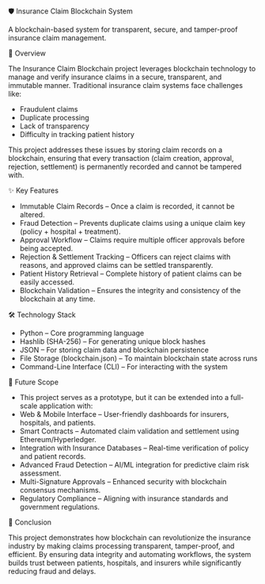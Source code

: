 🛡️ Insurance Claim Blockchain System

A blockchain-based system for transparent, secure, and tamper-proof insurance claim management.

📌 Overview

The Insurance Claim Blockchain project leverages blockchain technology to manage and verify insurance claims in a secure, transparent, and immutable manner.
Traditional insurance claim systems face challenges like:

- Fraudulent claims
- Duplicate processing
- Lack of transparency
- Difficulty in tracking patient history

This project addresses these issues by storing claim records on a blockchain, ensuring that every transaction (claim creation, approval, rejection, settlement) is permanently recorded and cannot be tampered with.

✨ Key Features

- Immutable Claim Records – Once a claim is recorded, it cannot be altered.
- Fraud Detection – Prevents duplicate claims using a unique claim key (policy + hospital + treatment).
- Approval Workflow – Claims require multiple officer approvals before being accepted.
- Rejection & Settlement Tracking – Officers can reject claims with reasons, and approved claims can be settled transparently.
- Patient History Retrieval – Complete history of patient claims can be easily accessed.
- Blockchain Validation – Ensures the integrity and consistency of the blockchain at any time.

🛠️ Technology Stack

- Python – Core programming language
- Hashlib (SHA-256) – For generating unique block hashes
- JSON – For storing claim data and blockchain persistence
- File Storage (blockchain.json) – To maintain blockchain state across runs
- Command-Line Interface (CLI) – For interacting with the system

🚀 Future Scope

- This project serves as a prototype, but it can be extended into a full-scale application with:
- Web & Mobile Interface – User-friendly dashboards for insurers, hospitals, and patients.
- Smart Contracts – Automated claim validation and settlement using Ethereum/Hyperledger.
- Integration with Insurance Databases – Real-time verification of policy and patient records.
- Advanced Fraud Detection – AI/ML integration for predictive claim risk assessment.
- Multi-Signature Approvals – Enhanced security with blockchain consensus mechanisms.
- Regulatory Compliance – Aligning with insurance standards and government regulations.

📝 Conclusion

This project demonstrates how blockchain can revolutionize the insurance industry by making claims processing transparent, tamper-proof, and efficient. By ensuring data integrity and automating workflows, the system builds trust between patients, hospitals, and insurers while significantly reducing fraud and delays.
